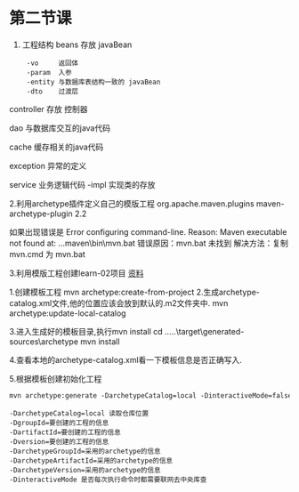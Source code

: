 # 第二节课

1. 工程结构
beans       存放 javaBean

        -vo     返回体
        -param  入参
        -entity 与数据库表结构一致的 javaBean
        -dto    过渡层


controller  存放 控制器

dao         与数据库交互的java代码

cache       缓存相关的java代码

exception   异常的定义

service     业务逻辑代码
    -impl   实现类的存放


2.利用archetype插件定义自己的模版工程
<plugin>
    <groupId>org.apache.maven.plugins</groupId>
    <artifactId>maven-archetype-plugin</artifactId>
    <version>2.2</version>
</plugin>

如果出现错误是 Error configuring command-line. Reason: Maven executable not found at: ...maven\bin\mvn.bat
错误原因：mvn.bat 未找到
解决方法：复制 mvn.cmd 为 mvn.bat

3.利用模版工程创建learn-02项目
[资料](https://blog.csdn.net/qq_21251983/article/details/52252970) 

1.创建模板工程
mvn archetype:create-from-project
2.生成archetype-catalog.xml文件,他的位置应该会放到默认的.m2文件夹中.
mvn archetype:update-local-catalog

3.进入生成好的模板目录,执行mvn install
cd .....\target\generated-sources\archetype 
mvn install

4.查看本地的archetype-catalog.xml看一下模板信息是否正确写入.

5.根据模板创建初始化工程
```xml
mvn archetype:generate -DarchetypeCatalog=local -DinteractiveMode=false -DgroupId=com.haha.lolo -DartifactId=nihao -Dversion=1.0 -DarchetypeGroupId=com.reachauto.framework -DarchetypeArtifactId=ar-spring-boot-models-archetype -DarchetypeVersion=1.1.1

```
    -DarchetypeCatalog=local 读取仓库位置
    -DgroupId=要创建的工程的信息 
    -DartifactId=要创建的工程的信息 
    -Dversion=要创建的工程的信息 
    -DarchetypeGroupId=采用的archetype的信息 
    -DarchetypeArtifactId=采用的archetype的信息 
    -DarchetypeVersion=采用的archetype的信息 
    -DinteractiveMode 是否每次执行命令时都需要联网去中央库查 
